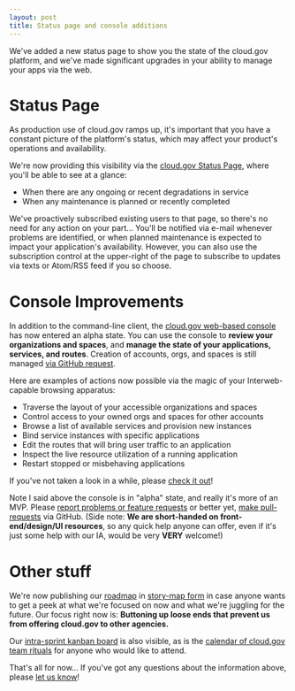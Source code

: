 ```yaml
---
layout: post
title: Status page and console additions
---
```

We've added a new status page to show you the state of the cloud.gov platform, and we've made significant upgrades in your ability to manage your apps via the web.

# Status Page 
As production use of cloud.gov ramps up, it's important that you have a constant picture of the platform's status, which may affect your product's operations and availability.

We're now providing this visibility via the [cloud.gov Status Page](https://cloudgov.statuspage.io/), where you'll be able to see at a glance:

- When there are any ongoing or recent degradations in service
- When any maintenance is planned or recently completed

We've proactively subscribed existing users to that page, so there's no need for any action on your part... You'll be notified via e-mail whenever problems are identified, or when planned maintenance is expected to impact your application's availability. However, you can also use the subscription control at the upper-right of the page to subscribe to updates via texts or Atom/RSS feed if you so choose.

# Console Improvements
In addition to the command-line client, the [cloud.gov web-based console](https://console.cloud.gov/) has now entered an alpha state. You can use the console to **review your organizations and spaces**, and **manage the state of your applications, services, and routes**. Creation of accounts, orgs, and spaces is still managed [via GitHub request](https://docs.cloud.gov/getting-started/setup/).

Here are examples of actions now possible via the magic of your Interweb-capable browsing apparatus:

- Traverse the layout of your accessible organizations and spaces
- Control access to your owned orgs and spaces for other accounts
- Browse a list of available services and provision new instances
- Bind service instances with specific applications
- Edit the routes that will bring user traffic to an application
- Inspect the live resource utilization of a running application
- Restart stopped or misbehaving applications

If you've not taken a look in a while, please [check it out](https://console.cloud.gov/)!

Note I said above the console is in "alpha" state, and really it's more of an MVP. Please [report problems or feature requests](https://github.com/18F/cf-deck/issues) or better yet, [make pull-requests](https://github.com/18F/cf-deck/pulls) via GitHub. (Side note: **We are short-handed on front-end/design/UI resources**, so any quick help anyone can offer, even if it's just some help with our IA, would be very **VERY** welcome!)

# Other stuff
We're now publishing our [roadmap](https://18f.storiesonboard.com/m/gov-dev) in [story-map form](http://jpattonassociates.com/wp-content/uploads/2015/03/story_mapping.pdf) in case anyone wants to get a peek at what we're focused on now and what we're juggling for the future. Our focus right now is: **Buttoning up loose ends that prevent us from offering cloud.gov to other agencies.**

Our [intra-sprint kanban board](https://trello.com/b/ChGzyepo/gov-dev) is also visible, as is the [calendar of cloud.gov team rituals](https://www.google.com/calendar/embed?src=gsa.gov_0samf7guodi7o2jhdp0ec99aks%40group.calendar.google.com&ctz=America/Los_Angeles) for anyone who would like to attend.

That's all for now... If you've got any questions about the information above, please [let us know](mailto:bret.mogilefsky@gsa.gov)!
